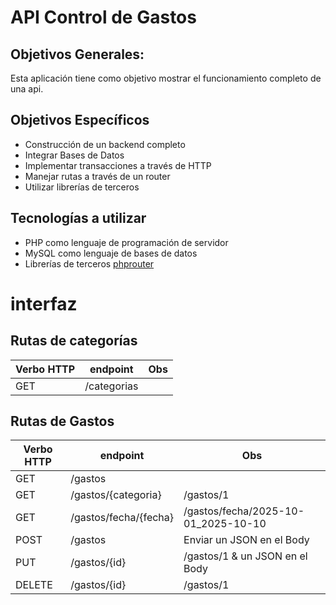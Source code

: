 # API Control de Gastos

## Objetivos Generales:

Esta aplicación tiene como objetivo mostrar el funcionamiento completo de una api.

## Objetivos Específicos

- Construcción de un backend completo
- Integrar Bases de Datos
- Implementar transacciones a través de HTTP
- Manejar rutas a través de un router
- Utilizar librerías de terceros

## Tecnologías a utilizar

- PHP como lenguaje de programación de servidor
- MySQL como lenguaje de bases de datos
- Librerías de terceros [phprouter](https://github.com/miladrahimi/phprouter)

# interfaz

## Rutas de categorías

| Verbo HTTP | endpoint    | Obs |
| ---------- | ----------- | --- |
| GET        | /categorias |     |

## Rutas de Gastos

| Verbo HTTP | endpoint              | Obs                                 |
| ---------- | --------------------- | ----------------------------------- |
| GET        | /gastos               |                                     |
| GET        | /gastos/{categoria}   | /gastos/1                           |
| GET        | /gastos/fecha/{fecha} | /gastos/fecha/2025-10-01_2025-10-10 |
| POST       | /gastos               | Enviar un JSON en el Body           |
| PUT        | /gastos/{id}          | /gastos/1 & un JSON en el Body      |
| DELETE     | /gastos/{id}          | /gastos/1                           |
